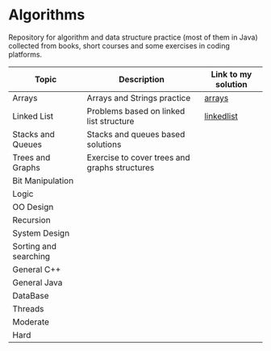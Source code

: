 # Algorithms
Repository for algorithm and data structure practice (most of them in Java) collected from books, short courses and some exercises in coding platforms. 

Topic | Description | Link to my solution
--------------- | --------------- | ---------------
Arrays                | Arrays and Strings practice                 |[arrays](https://github.com/Luisa13/Algorithms/tree/main/Algorithms/Arrays/exercises)
Linked List           | Problems based on linked list structure     |[linkedlist](https://github.com/Luisa13/Algorithms/tree/main/Algorithms/LinkedList/Exercises)
Stacks and Queues     | Stacks and queues based solutions             |[]()
Trees and Graphs      | Exercise to cover trees and graphs structures |[]()
Bit Manipulation      |              |[]()
Logic                 |              |[]()
OO Design             |              |[]()
Recursion             |              |[]()
System Design         |              |[]()
Sorting and searching |              |[]()
General C++           |              |[]()
General Java          |              |[]()
DataBase              |              |[]()
Threads               |              |[]()
Moderate              |              |[]()
Hard                  |              |[]()

